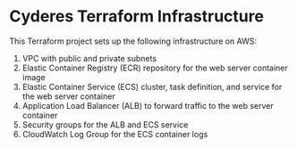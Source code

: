 # Cyderes Terraform Infrastructure

This Terraform project sets up the following infrastructure on AWS:

1. VPC with public and private subnets
2. Elastic Container Registry (ECR) repository for the web server container image
3. Elastic Container Service (ECS) cluster, task definition, and service for the web server container
4. Application Load Balancer (ALB) to forward traffic to the web server container
5. Security groups for the ALB and ECS service
6. CloudWatch Log Group for the ECS container logs
